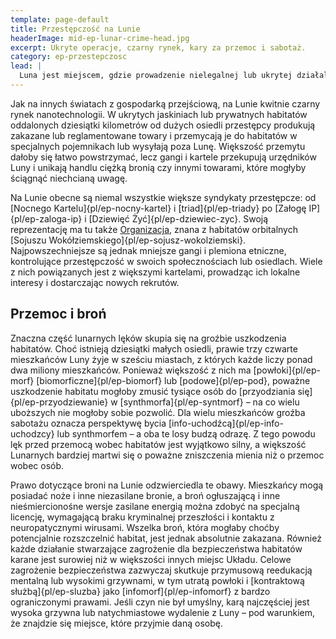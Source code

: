 ```yaml
---
template: page-default
title: Przestępczość na Lunie
headerImage: mid-ep-lunar-crime-head.jpg
excerpt: Ukryte operacje, czarny rynek, kary za przemoc i sabotaż.
category: ep-przestepczosc
lead: |
  Luna jest miejscem, gdzie prowadzenie nielegalnej lub ukrytej działalności jest jednocześnie bardzo trudne i bardzo łatwe. Tak jak w innych zamieszkanych miejscach Układu Słonecznego, prywatność i sekretność w miejskich rejonach Luny to w dużej mierze iluzja. Jednak na powierzchni, jeśli ktoś ukryje się w cieniu dużej skały, nie można go zobaczyć z orbity, a monitoring powierzchni jest ograniczony, bo urządzenia trzeba często wymieniać z powodu niszczącego działania promieniowania słonecznego. Tunele w księżycowych skałach, które nie są pełne czujników i elektroniki, należą do najbardziej dyskretnych miejsc w Układzie. Dodatkowo, dzięki niskiej prędkości ucieczki z Luny nawet niewielkie rakiety osobiste umożliwiają prywatnym osobom i małym ładunkom dostanie się na orbitę do czekających statków.
---
```

Jak na innych światach z gospodarką przejściową, na Lunie kwitnie czarny rynek nanotechnologii. W ukrytych jaskiniach lub prywatnych habitatów oddalonych dziesiątki kilometrów od dużych osiedli przestępcy produkują zakazane lub reglamentowane towary i przemycają je do habitatów w specjalnych pojemnikach lub wysyłają poza Lunę. Większość przemytu dałoby się łatwo powstrzymać, lecz gangi i kartele przekupują urzędników Luny i unikają handlu ciężką bronią czy innymi towarami, które mogłyby ściągnąć niechcianą uwagę.

Na Lunie obecne są niemal wszystkie większe syndykaty przestępcze: od [Nocnego Kartelu]{pl/ep-nocny-kartel} i [triad]{pl/ep-triady} po [Załogę IP]{pl/ep-zaloga-ip} i [Dziewięć Żyć]{pl/ep-dziewiec-zyc}. Swoją reprezentację ma tu także [Organizacja](#), znana z habitatów orbitalnych [Sojuszu Wokółziemskiego]{pl/ep-sojusz-wokolziemski}. Najpowszechniejsze są jednak mniejsze gangi i plemiona etniczne, kontrolujące przestępczość w swoich społecznościach lub osiedlach. Wiele z nich powiązanych jest z większymi kartelami, prowadząc ich lokalne interesy i dostarczając nowych rekrutów.

## Przemoc i broń
Znaczna część lunarnych lęków skupia się na groźbie uszkodzenia habitatów. Choć istnieją dziesiątki małych osiedli, prawie trzy czwarte mieszkańców Luny żyje w sześciu miastach, z których każde liczy ponad dwa miliony mieszkańców. Ponieważ większość z nich ma [powłoki]{pl/ep-morf} [biomorficzne]{pl/ep-biomorf} lub [podowe]{pl/ep-pod}, poważne uszkodzenie habitatu mogłoby zmusić tysiące osób do [przyodziania się]{pl/ep-przyodziewanie} w [synthmorfa]{pl/ep-syntmorf} – na co wielu uboższych nie mogłoby sobie pozwolić. Dla wielu mieszkańców groźba sabotażu oznacza perspektywę bycia [info-uchodźcą]{pl/ep-info-uchodzcy} lub synthmorfem – a oba te losy budzą odrazę. Z tego powodu lęk przed przemocą wobec habitatów jest wyjątkowo silny, a większość Lunarnych bardziej martwi się o poważne zniszczenia mienia niż o przemoc wobec osób.

Prawo dotyczące broni na Lunie odzwierciedla te obawy. Mieszkańcy mogą posiadać noże i inne niezasilane bronie, a broń ogłuszającą i inne nieśmiercionośne wersje zasilane energią można zdobyć na specjalną licencję, wymagającą braku kryminalnej przeszłości i kontaktu z neuropatycznymi wirusami. Wszelka broń, która mogłaby choćby potencjalnie rozszczelnić habitat, jest jednak absolutnie zakazana. Również każde działanie stwarzające zagrożenie dla bezpieczeństwa habitatów karane jest surowiej niż w większości innych miejsc Układu. Celowe zagrożenie bezpieczeństwa zazwyczaj skutkuje przymusową reedukacją mentalną lub wysokimi grzywnami, w tym utratą powłoki i [kontraktową służbą]{pl/ep-sluzba} jako [infomorf]{pl/ep-infomorf} z bardzo ograniczonymi prawami. Jeśli czyn nie był umyślny, karą najczęściej jest wysoka grzywna lub natychmiastowe wydalenie z Luny – pod warunkiem, że znajdzie się miejsce, które przyjmie daną osobę.
